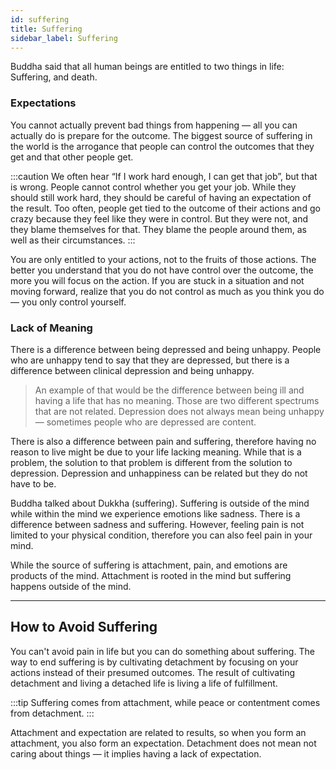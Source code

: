 ```yaml
---
id: suffering
title: Suffering
sidebar_label: Suffering
---
```


Buddha said that all human beings are entitled to two things in life: Suffering, and death.

### Expectations
You cannot actually prevent bad things from happening — all you can actually do is prepare for the outcome. The biggest source of suffering in the world is the arrogance that people can control the outcomes that they get and that other people get.

:::caution
We often hear “If I work hard enough, I can get that job”, but that is wrong. People cannot control whether you get your job. While they should still work hard, they should be careful of having an expectation of the result. Too often, people get tied to the outcome of their actions and go crazy because they feel like they were in control. But they were not, and they blame themselves for that. They blame the people around them, as well as their circumstances.
:::

You are only entitled to your actions, not to the fruits of those actions. The better you understand that you do not have control over the outcome, the more you will focus on the action. If you are stuck in a situation and not moving forward, realize that you do not control as much as you think you do — you only control yourself.

### Lack of Meaning
There is a difference between being depressed and being unhappy. People who are unhappy tend to say that they are depressed, but there is a difference between clinical depression and being unhappy.

> An example of that would be the difference between being ill and having a life that has no meaning. Those are two different spectrums that are not related. Depression does not always mean being unhappy — sometimes people who are depressed are content.

There is also a difference between pain and suffering, therefore having no reason to live might be due to your life lacking meaning. While that is a problem, the solution to that problem is different from the solution to depression. Depression and unhappiness can be related but they do not have to be.

Buddha talked about Dukkha (suffering). Suffering is outside of the mind while within the mind we experience emotions like sadness. There is a difference between sadness and suffering. However, feeling pain is not limited to your physical condition, therefore you can also feel pain in your mind.

While the source of suffering is attachment, pain, and emotions are products of the mind. Attachment is rooted in the mind but suffering happens outside of the mind.

---

## How to Avoid Suffering
You can't avoid pain in life but you can do something about suffering. The way to end suffering is by cultivating detachment by focusing on your actions instead of their presumed outcomes. The result of cultivating detachment and living a detached life is living a life of fulfillment.

:::tip
Suffering comes from attachment, while peace or contentment comes from detachment.
:::

Attachment and expectation are related to results, so when you form an attachment, you also form an expectation. Detachment does not mean not caring about things — it implies having a lack of expectation.